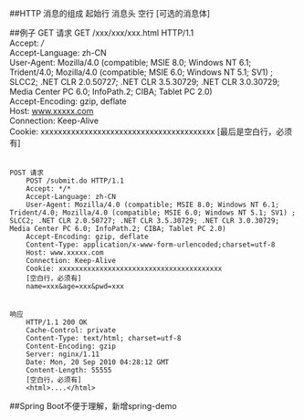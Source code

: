 ##HTTP 消息的组成
    起始行
    消息头
    空行
    [可选的消息体]

##例子
    GET 请求
        GET /xxx/xxx/xxx.html HTTP/1.1  
        Accept: */*  
        Accept-Language: zh-CN  
        User-Agent: Mozilla/4.0 (compatible; MSIE 8.0; Windows NT 6.1; Trident/4.0; Mozilla/4.0 (compatible; MSIE 6.0; Windows NT 5.1; SV1) ; SLCC2; .NET CLR 2.0.50727; .NET CLR 3.5.30729; .NET CLR 3.0.30729; Media Center PC 6.0; InfoPath.2; CIBA; Tablet PC 2.0)  
        Accept-Encoding: gzip, deflate  
        Host: www.xxxxx.com  
        Connection: Keep-Alive  
        Cookie: xxxxxxxxxxxxxxxxxxxxxxxxxxxxxxxxxxxxxxxx 
        [最后是空白行，必须有]         
######
    POST 请求
        POST /submit.do HTTP/1.1  
        Accept: */*  
        Accept-Language: zh-CN  
        User-Agent: Mozilla/4.0 (compatible; MSIE 8.0; Windows NT 6.1; Trident/4.0; Mozilla/4.0 (compatible; MSIE 6.0; Windows NT 5.1; SV1) ; SLCC2; .NET CLR 2.0.50727; .NET CLR 3.5.30729; .NET CLR 3.0.30729; Media Center PC 6.0; InfoPath.2; CIBA; Tablet PC 2.0)  
        Accept-Encoding: gzip, deflate  
        Content-Type: application/x-www-form-urlencoded;charset=utf-8
        Host: www.xxxxx.com  
        Connection: Keep-Alive  
        Cookie: xxxxxxxxxxxxxxxxxxxxxxxxxxxxxxxxxxxxxxxx 
        [空白行，必须有]     
        name=xxx&age=xxx&pwd=xxx
######
    响应
        HTTP/1.1 200 OK  
        Cache-Control: private  
        Content-Type: text/html; charset=utf-8  
        Content-Encoding: gzip  
        Server: nginx/1.11  
        Date: Mon, 20 Sep 2010 04:28:12 GMT  
        Content-Length: 55555  
        [空白行，必须有]     
        <html>....</html>
        
##Spring Boot不便于理解，新增spring-demo

        